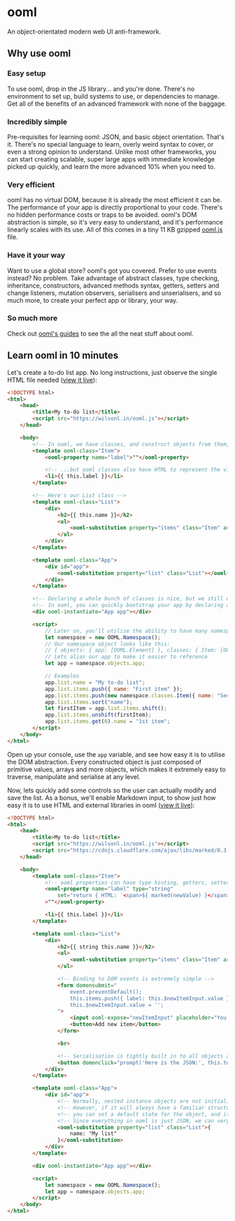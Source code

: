 # ooml
An object-orientated modern web UI anti-framework.

## Why use ooml

### Easy setup
To use ooml, drop in the JS library... and you're done. There's no environment to set up, build systems to use, or dependencies to manage. Get all of the benefits of an advanced framework with none of the baggage.

### Incredibly simple
Pre-requisites for learning ooml: JSON, and basic object orientation. That's it. There's no special language to learn, overly weird syntax to cover, or even a strong opinion to understand. Unlike most other frameworks, you can start creating scalable, super large apps with immediate knowledge picked up quickly, and learn the more advanced 10% when you need to.

### Very efficient
ooml has no virtual DOM, because it is already the most efficient it can be. The performance of your app is directly proportional to your code. There's no hidden performance costs or traps to be avoided. ooml's DOM abstraction is simple, so it's very easy to understand, and it's performance linearly scales with its use. All of this comes in a tiny 11 KB gzipped [ooml.js](https://wilsonl.in/ooml.js) file.

### Have it your way
Want to use a global store? ooml's got you covered. Prefer to use events instead? No problem. Take advantage of abstract classes, type checking, inheritance, constructors, advanced methods syntax, getters, setters and change listeners, mutation observers, serialisers and unserialisers, and so much more, to create your perfect app or library, your way.

### So much more
Check out [ooml's guides](https://wilsonl.in/docs/ooml) to see the all the neat stuff about ooml.


## Learn ooml in 10 minutes

Let's create a to-do list app. No long instructions, just observe the single HTML file needed ([view it live](https://wilsonl.in/ooml/examples/to-do-1.html)):

```html
<!DOCTYPE html>
<html>
    <head>
        <title>My to-do list</title>
        <script src="https://wilsonl.in/ooml.js"></script>
    </head>

    <body>
        <!-- In ooml, we have classes, and construct objects from them, just like most object-orientated languages... -->
        <template ooml-class="Item">
            <ooml-property name="label">""</ooml-property>

            <!-- ...but ooml classes also have HTML to represent the view of the class (this is web development after all) -->
            <li>{{ this.label }}</li>
        </template>

        <!-- Here's our List class -->
        <template ooml-class="List">
            <div>
                <h2>{{ this.name }}</h2>
                <ul>
                    <ooml-substitution property="items" class="Item" array></ooml-substitution>
                </ul>
            </div>
        </template>

        <template ooml-class="App">
            <div id="app">
                <ooml-substitution property="list" class="List"></ooml-substitution>
            </div>
        </template>

        <!-- Declaring a whole bunch of classes is nice, but we still need to create something to show in the browser -->
        <!-- In ooml, you can quickly bootstrap your app by declaring a place to initially create an instance of a class -->
        <div ooml-instantiate="App app"></div>

        <script>
            // Later on, you'll utilise the ability to have many namespaces
            let namespace = new OOML.Namespace();
            // Our namespace object looks like this:
            // { objects: { app: [OOML.Element] }, classes: { Item: [OOML.Class], List: [OOML.Class], App: [OOML.Class] } }
            // Lets alias our app to make it easier to reference
            let app = namespace.objects.app;

            // Examples
            app.list.name = "My to-do list";
            app.list.items.push({ name: "First item" });
            app.list.items.push(new namespace.classes.Item({ name: "Second item" }));
            app.list.items.sort("name");
            let firstItem = app.list.items.shift();
            app.list.items.unshift(firstItem);
            app.list.items.get(0).name = "1st item";
        </script>
    </body>
</html>
```

Open up your console, use the `app` variable, and see how easy it is to utilise the DOM abstraction. Every constructed object is just composed of primitive values, arrays and more objects, which makes it extremely easy to traverse, manipulate and serialise at any level.

Now, lets quickly add some controls so the user can actually modify and save the list. As a bonus, we'll enable Markdown input, to show just how easy it is to use HTML and external libraries in ooml ([view it live](https://wilsonl.in/ooml/examples/to-do-2.html)):

```html
<!DOCTYPE html>
<html>
    <head>
        <title>My to-do list</title>
        <script src="https://wilsonl.in/ooml.js"></script>
        <script src="https://cdnjs.cloudflare.com/ajax/libs/marked/0.3.6/marked.min.js"></script>
    </head>

    <body>
        <template ooml-class="Item">
            <!-- ooml properties can have type hinting, getters, setters, and change listeners -->
            <ooml-property name="label" type="string"
                set="return { HTML: `<span>${ marked(newValue) }</span>` }"
            >""</ooml-property>

            <li>{{ this.label }}</li>
        </template>

        <template ooml-class="List">
            <div>
                <h2>{{ string this.name }}</h2>
                <ul>
                    <ooml-substitution property="items" class="Item" array></ooml-substitution>
                </ul>

                <!-- Binding to DOM events is extremely simple -->
                <form domonsubmit="
                    event.preventDefault();
                    this.items.push({ label: this.$newItemInput.value });
                    this.$newItemInput.value = '';
                ">
                    <input ooml-expose="newItemInput" placeholder="You can use Markdown!">
                    <button>Add new item</button>
                </form>

                <br>

                <!-- Serialisation is tightly built in to all objects and arrays -->
                <button domonclick="prompt('Here is the JSON:', this.toJSON())">Serialise this list</button>
            </div>
        </template>

        <template ooml-class="App">
            <div id="app">
                <!-- Normally, nested instance objects are not initialised when the main object is constructed -->
                <!-- However, if it will always have a familiar structure, or you need it to be immediately available, -->
                <!-- you can set a default state for the object, and it will be built alongside the main object -->
                <!-- Since everything in ooml is just JSON, we can very easily describe the default value of our app's list -->
                <ooml-substitution property="list" class="List">{
                    name: "My list"
                }</ooml-substitution>
            </div>
        </template>

        <div ooml-instantiate="App app"></div>

        <script>
            let namespace = new OOML.Namespace();
            let app = namespace.objects.app;
        </script>
    </body>
</html>
```
